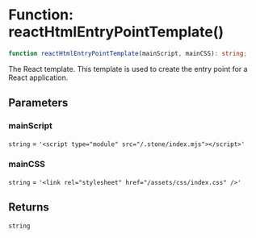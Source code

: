 # Function: reactHtmlEntryPointTemplate()

```ts
function reactHtmlEntryPointTemplate(mainScript, mainCSS): string;
```

The React template.
This template is used to create the entry point for a React application.

## Parameters

### mainScript

`string` = `'<script type="module" src="/.stone/index.mjs"></script>'`

### mainCSS

`string` = `'<link rel="stylesheet" href="/assets/css/index.css" />'`

## Returns

`string`
